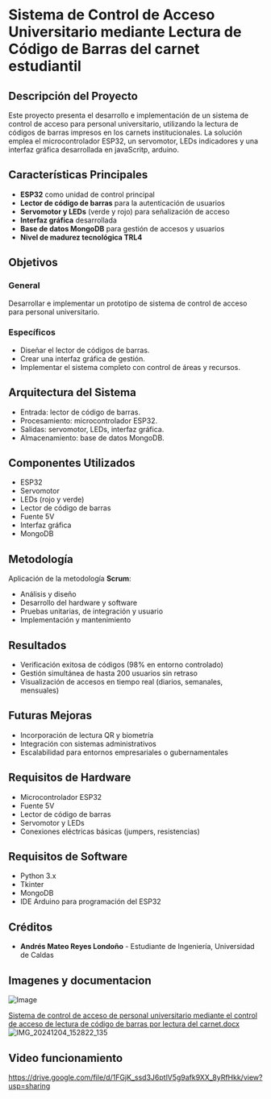 # Sistema de Control de Acceso Universitario mediante Lectura de Código de Barras del carnet estudiantil

## Descripción del Proyecto

Este proyecto presenta el desarrollo e implementación de un sistema de control de acceso para personal universitario, utilizando la lectura de códigos de barras impresos en los carnets institucionales. La solución emplea el microcontrolador ESP32, un servomotor, LEDs indicadores y una interfaz gráfica desarrollada en javaScritp, arduino.

## Características Principales

- **ESP32** como unidad de control principal
- **Lector de código de barras** para la autenticación de usuarios
- **Servomotor y LEDs** (verde y rojo) para señalización de acceso
- **Interfaz gráfica** desarrollada
- **Base de datos MongoDB** para gestión de accesos y usuarios
- **Nivel de madurez tecnológica TRL4**

## Objetivos

### General
Desarrollar e implementar un prototipo de sistema de control de acceso para personal universitario.

### Específicos
- Diseñar el lector de códigos de barras.
- Crear una interfaz gráfica de gestión.
- Implementar el sistema completo con control de áreas y recursos.

## Arquitectura del Sistema

- Entrada: lector de código de barras.
- Procesamiento: microcontrolador ESP32.
- Salidas: servomotor, LEDs, interfaz gráfica.
- Almacenamiento: base de datos MongoDB.

## Componentes Utilizados

- ESP32
- Servomotor
- LEDs (rojo y verde)
- Lector de código de barras
- Fuente 5V
- Interfaz gráfica 
- MongoDB

## Metodología

Aplicación de la metodología **Scrum**:
- Análisis y diseño
- Desarrollo del hardware y software
- Pruebas unitarias, de integración y usuario
- Implementación y mantenimiento

## Resultados

- Verificación exitosa de códigos (98% en entorno controlado)
- Gestión simultánea de hasta 200 usuarios sin retraso
- Visualización de accesos en tiempo real (diarios, semanales, mensuales)

## Futuras Mejoras

- Incorporación de lectura QR y biometría
- Integración con sistemas administrativos
- Escalabilidad para entornos empresariales o gubernamentales

## Requisitos de Hardware

- Microcontrolador ESP32
- Fuente 5V
- Lector de código de barras
- Servomotor y LEDs
- Conexiones eléctricas básicas (jumpers, resistencias)

## Requisitos de Software

- Python 3.x
- Tkinter
- MongoDB
- IDE Arduino para programación del ESP32

## Créditos

- **Andrés Mateo Reyes Londoño** - Estudiante de Ingeniería, Universidad de Caldas


## Imagenes y documentacion 
![Image](https://github.com/user-attachments/assets/3b47062b-e928-449c-84a9-9e0b61104b34)


[Sistema de control de acceso de personal universitario mediante el control de acceso de lectura de código de barras por lectura del carnet.docx](https://github.com/user-attachments/files/20874726/Sistema.de.control.de.acceso.de.personal.universitario.mediante.el.control.de.acceso.de.lectura.de.codigo.de.barras.por.lectura.del.carnet.docx)
![IMG_20241204_152822_135](https://github.com/user-attachments/assets/29c1d66b-5a13-4342-8055-915e2651e0ac)

## Video funcionamiento 
https://drive.google.com/file/d/1FGjK_ssd3J6ptlV5g9afk9XX_8yRfHkk/view?usp=sharing

